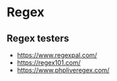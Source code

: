 # Regex

## Regex testers

- https://www.regexpal.com/
- https://regex101.com/
- https://www.phpliveregex.com/